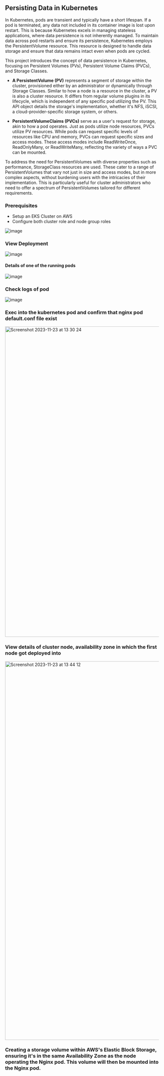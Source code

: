 ## Persisting Data in Kubernetes

In Kubernetes, pods are transient and typically have a short lifespan. If a pod is terminated, any data not included in its container image is lost upon restart. This is because Kubernetes excels in managing stateless applications, where data persistence is not inherently managed. To maintain data across pod restarts and ensure its persistence, Kubernetes employs the PersistentVolume resource. This resource is designed to handle data storage and ensure that data remains intact even when pods are cycled.

This project introduces the concept of data persistence in Kubernetes, focusing on Persistent Volumes (PVs), Persistent Volume Claims (PVCs), and Storage Classes.

- **A PersistentVolume (PV)** represents a segment of storage within the cluster, provisioned either by an administrator or dynamically through Storage Classes. Similar to how a node is a resource in the cluster, a PV is also a cluster resource. It differs from regular volume plugins in its lifecycle, which is independent of any specific pod utilizing the PV. This API object details the storage's implementation, whether it's NFS, iSCSI, a cloud-provider-specific storage system, or others.

- **PersistentVolumeClaims (PVCs)** serve as a user's request for storage, akin to how a pod operates. Just as pods utilize node resources, PVCs utilize PV resources. While pods can request specific levels of resources like CPU and memory, PVCs can request specific sizes and access modes. These access modes include ReadWriteOnce, ReadOnlyMany, or ReadWriteMany, reflecting the variety of ways a PVC can be mounted.

To address the need for PersistentVolumes with diverse properties such as performance, StorageClass resources are used. These cater to a range of PersistentVolumes that vary not just in size and access modes, but in more complex aspects, without burdening users with the intricacies of their implementation. This is particularly useful for cluster administrators who need to offer a spectrum of PersistentVolumes tailored for different requirements.


### Prerequisites

- Setup an EKS Cluster on AWS
- Configure both cluster role and node group roles

![image](https://github.com/kebsOps/dareyio-pbl/assets/10085348/9c8b2362-9116-4f6f-bee9-e3ecdd64ef2e)

### View Deployment 

![image](https://github.com/kebsOps/dareyio-pbl/assets/10085348/5b2b3294-102b-408b-b419-8e72aa44180f)


#### Details of one of the running pods

![image](https://github.com/kebsOps/dareyio-pbl/assets/10085348/3cf7b8bd-2ced-47f8-94cc-4feff8289a3a)


### Check logs of pod

![image](https://github.com/kebsOps/dareyio-pbl/assets/10085348/4a425479-1f54-457e-83bc-7ef8458d182f)


### Exec into the kubernetes pod and confirm that nginx pod default.conf file exist

<img width="1015" alt="Screenshot 2023-11-23 at 13 30 24" src="https://github.com/kebsOps/dareyio-pbl/assets/10085348/bc1228c0-6fc0-4071-b448-363e3def3f33">

### View details of cluster node, availability zone in which the first node got deployed into

<img width="1238" alt="Screenshot 2023-11-23 at 13 44 12" src="https://github.com/kebsOps/dareyio-pbl/assets/10085348/678b09fa-32ac-428e-9551-92d3ea3ad8a7">


### Creating a storage volume within AWS's Elastic Block Storage, ensuring it's in the same Availability Zone as the node operating the Nginx pod. This volume will then be mounted into the Nginx pod.



